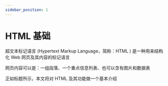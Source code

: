 ```yaml
---
sidebar_position: 1
---
```


# HTML 基础

超文本标记语言 (Hypertext Markup Language，简称：HTML ) 是一种用来结构化 Web 网页及其内容的标记语言

网页内容可以是：一组段落、一个重点信息列表、也可以含有图片和数据表

正如标题所示，本文将对 HTML 及其功能做一个基本介绍
